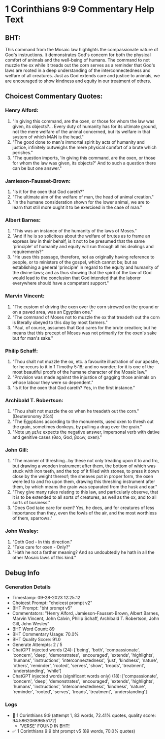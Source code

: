 # 1 Corinthians 9:9 Commentary Help Text

## BHT:
This command from the Mosaic law highlights the compassionate nature of God's instructions. It demonstrates God's concern for both the physical comfort of animals and the well-being of humans. The command to not muzzle the ox while it treads out the corn serves as a reminder that God's laws are rooted in a deep understanding of the interconnectedness and welfare of all creatures. Just as God extends care and justice to animals, we are encouraged to show kindness and equity in our treatment of others.

## Choicest Commentary Quotes:
### Henry Alford:
1. "In giving this command, are the oxen, or those for whom the law was given, its objects?... Every duty of humanity has for its ultimate ground, not the mere welfare of the animal concerned, but its welfare in that system of which MAN is the head."
2. "The good done to man's immortal spirit by acts of humanity and justice, infinitely outweighs the mere physical comfort of a brute which perishes."
3. "The question imports, 'In giving this command, are the oxen, or those for whom the law was given, its objects?' And to such a question there can be but one answer."

### Jamieson-Fausset-Brown:
1. "Is it for the oxen that God careth?"
2. "The ultimate aim of the welfare of man, the head of animal creation."
3. "In the humane consideration shown for the lower animal, we are to learn that still more ought it to be exercised in the case of man."

### Albert Barnes:
1. "This was an instance of the humanity of the laws of Moses."
2. "And if he is so solicitous about the welfare of brutes as to frame an express law in their behalf, is it not to be presumed that the same 'principle' of humanity and equity will run through all his dealings and requirements?"
3. "He uses this passage, therefore, not as originally having reference to people, or to ministers of the gospel, which cannot be; but as establishing a general 'principle' in regard to the equity and humanity of the divine laws; and as thus showing that the spirit of the law of God would lead to the conclusion that God intended that the laborer everywhere should have a competent support."

### Marvin Vincent:
1. "The custom of driving the oxen over the corn strewed on the ground or on a paved area, was an Egyptian one."
2. "The command of Moses not to muzzle the ox that treadeth out the corn is literally obeyed to this day by most farmers."
3. "Paul, of course, assumes that God cares for the brute creation; but he means that this precept of Moses was not primarily for the oxen's sake but for man's sake."

### Philip Schaff:
1. "Thou shalt not muzzle the ox, etc. a favourite illustration of our apostle, for he recurs to it in 1 Timothy 5:18; and no wonder; for it is one of the most beautiful proofs of the humane character of the Mosaic law."
2. "Provision was made against the injustice of gagging those animals on whose labour they were so dependent."
3. "Is it for the oxen that God careth? Yes, in the first instance."

### Archibald T. Robertson:
1. "Thou shalt not muzzle the ox when he treadeth out the corn." (Deuteronomy 25:4)
2. "The Egyptians according to the monuments, used oxen to thresh out the grain, sometimes donkeys, by pulling a drag over the grain."
3. "Note μη μελε expects the negative answer, impersonal verb with dative and genitive cases (θεο, God, βοων, oxen)."

### John Gill:
1. "The manner of threshing...by these not only treading upon it to and fro, but drawing a wooden instrument after them, the bottom of which was stuck with iron teeth, and the top of it filled with stones, to press it down close by the weight thereof; the sheaves put in proper form, the oxen were led to and fro upon them, drawing this threshing instrument after them, by which means the grain was separated from the husk and ear."
2. "They give many rules relating to this law, and particularly observe, that it is to be extended to all sorts of creatures, as well as the ox, and to all sorts of business."
3. "Does God take care for oxen? Yes, he does, and for creatures of less importance than they, even the fowls of the air, and the most worthless of them, sparrows."

### John Wesley:
1. "Doth God - In this direction."
2. "Take care for oxen - Only?"
3. "Hath he not a farther meaning? And so undoubtedly he hath in all the other Mosaic laws of this kind."


## Debug Info
### Generation Details
- Timestamp: 09-28-2023 12:25:12
- Choicest Prompt: "choicest prompt v2"
- BHT Prompt: "bht prompt v5"
- Commentators: "Henry Alford, Jamieson-Fausset-Brown, Albert Barnes, Marvin Vincent, John Calvin, Philip Schaff, Archibald T. Robertson, John Gill, John Wesley"
- BHT Word Count: 89
- BHT Commentary Usage: 70.0%
- BHT Quality Score: 91.0
- Generate Attempts: 2 / 5
- ChatGPT injected words (24):
	['being', 'both', 'compassionate', 'concern', 'deep', 'demonstrates', 'encouraged', 'extends', 'highlights', 'humans', 'instructions', 'interconnectedness', 'just', 'kindness', 'nature', 'others', 'reminder', 'rooted', 'serves', 'show', 'treads', 'treatment', 'understanding', 'while']
- ChatGPT injected words (significant words only) (18):
	['compassionate', 'concern', 'deep', 'demonstrates', 'encouraged', 'extends', 'highlights', 'humans', 'instructions', 'interconnectedness', 'kindness', 'nature', 'reminder', 'rooted', 'serves', 'treads', 'treatment', 'understanding']

### Logs
- 🔄 1 Corinthians 9:9 (attempt 1, 83 words, 72.41% quotes, quality score: 94.58620689655172) 
	- 'VERSE' FOUND IN BHT!
- ✅ 1 Corinthians 9:9 bht prompt v5 (89 words, 70.0% quotes)